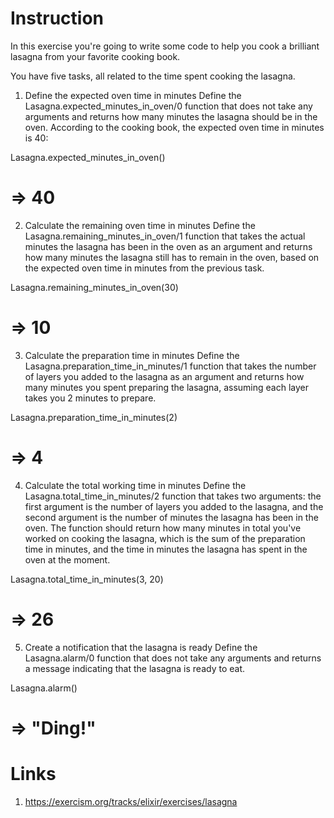 # Instruction
In this exercise you're going to write some code to help you cook a brilliant lasagna from your favorite cooking book.

You have five tasks, all related to the time spent cooking the lasagna.

1. Define the expected oven time in minutes
Define the Lasagna.expected_minutes_in_oven/0 function that does not take any arguments and returns how many minutes the lasagna should be in the oven. According to the cooking book, the expected oven time in minutes is 40:

Lasagna.expected_minutes_in_oven()
# => 40
2. Calculate the remaining oven time in minutes
Define the Lasagna.remaining_minutes_in_oven/1 function that takes the actual minutes the lasagna has been in the oven as an argument and returns how many minutes the lasagna still has to remain in the oven, based on the expected oven time in minutes from the previous task.

Lasagna.remaining_minutes_in_oven(30)
# => 10
3. Calculate the preparation time in minutes
Define the Lasagna.preparation_time_in_minutes/1 function that takes the number of layers you added to the lasagna as an argument and returns how many minutes you spent preparing the lasagna, assuming each layer takes you 2 minutes to prepare.

Lasagna.preparation_time_in_minutes(2)
# => 4
4. Calculate the total working time in minutes
Define the Lasagna.total_time_in_minutes/2 function that takes two arguments: the first argument is the number of layers you added to the lasagna, and the second argument is the number of minutes the lasagna has been in the oven. The function should return how many minutes in total you've worked on cooking the lasagna, which is the sum of the preparation time in minutes, and the time in minutes the lasagna has spent in the oven at the moment.

Lasagna.total_time_in_minutes(3, 20)
# => 26
5. Create a notification that the lasagna is ready
Define the Lasagna.alarm/0 function that does not take any arguments and returns a message indicating that the lasagna is ready to eat.

Lasagna.alarm()
# => "Ding!"


# Links
1. https://exercism.org/tracks/elixir/exercises/lasagna